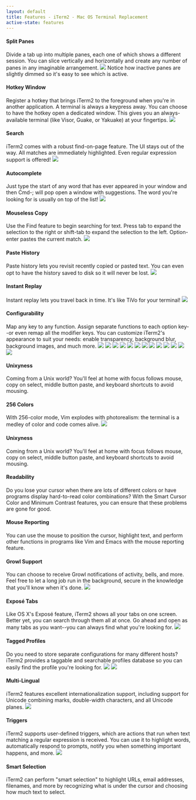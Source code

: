```yaml
---
layout: default
title: Features - iTerm2 - Mac OS Terminal Replacement
active-state: features
---
```

<section class="feature-block">
<h4>Split Panes</h4>
Divide a tab up into multiple panes, each one of which shows a different session. You can slice vertically and horizontally and create any number of panes in any imaginable arrangement. 
<a href="img/screenshots/split_panes_full.png" target="_blank"><img src="img/screenshots/split_panes.png"></a>
Notice how inactive panes are slightly dimmed so it's easy to see which is active.

</section>
<section class="feature-block">
<h4>Hotkey Window</h4>
Register a hotkey that brings iTerm2 to the foreground when you're in another application. A terminal is always a keypress away. You can choose to have the hotkey open a dedicated window. This gives you an always-available terminal (like Visor, Guake, or Yakuake) at your fingertips. 
<a href="img/screenshots/hotkeywindow_full.png" target="_blank"><img src="img/screenshots/hotkeywindow.png"></a>

</section>
<section class="feature-block">
<h4>Search</h4>
iTerm2 comes with a robust find-on-page feature. The UI stays out of the way. All matches are immediately highlighted. Even regular expression support is offered! 
<a href="img/screenshots/search.png" target="_blank"><img src="img/screenshots/search.png"></a>

</section>
<section class="feature-block">
<h4>Autocomplete</h4>
Just type the start of any word that has ever appeared in your window and then Cmd-; will pop open a window with suggestions. The word you're looking for is usually on top of the list! 
<a href="img/screenshots/autocomplete.png" target="_blank"><img src="img/screenshots/autocomplete.png"></a>

</section>
<section class="feature-block">
<h4>Mouseless Copy</h4>
Use the Find feature to begin searching for text. Press tab to expand the selection to the right or shift-tab to expand the selection to the left. Option-enter pastes the current match.
<a href="img/screenshots/mouselesscopy.gif" target="_blank"><img src="img/screenshots/mouselesscopy.gif"></a>

</section>
<section class="feature-block">
<h4>Paste History</h4>
Paste history lets you revisit recently copied or pasted text. You can even opt to have the history saved to disk so it will never be lost.
<a href="img/screenshots/pastehistory.png" target="_blank"><img src="img/screenshots/pastehistory.png"></a>

</section>
<section class="feature-block">
<h4>Instant Replay</h4>
Instant replay lets you travel back in time. It's like TiVo for your terminal! 
<a href="img/screenshots/instantreplay.gif" target="_blank"><img src="img/screenshots/instantreplay.gif"></a>

</section>
<section class="feature-block">
<h4>Configurability</h4>
Map any key to any function. Assign separate functions to each option key--or even remap all the modifier keys. You can customize iTerm2's appearance to suit your needs: enable transparency, background blur, background images, and much more. 
<a href="img/screenshots/v2-screen-shots/general.png" target="_blank"><img src="img/screenshots/v2-screen-shots/general.png"></a>
<a href="img/screenshots/v2-screen-shots/appearance.jpg" target="_blank"><img src="img/screenshots/appearance.jpg"></a>
<a href="img/screenshots/v2-screen-shots/profiles_general.jpg" target="_blank"><img src="img/screenshots/profiles_general.jpg"></a>
<a href="img/screenshots/v2-screen-shots/profiles_colors.jpg" target="_blank"><img src="img/screenshots/profiles_colors.jpg"></a>
<a href="img/screenshots/v2-screen-shots/profiles_text.jpg" target="_blank"><img src="img/screenshots/profiles_text.jpg"></a>
<a href="img/screenshots/v2-screen-shots/profiles_window.jpg" target="_blank"><img src="img/screenshots/profiles_window.jpg"></a>
<a href="img/screenshots/v2-screen-shots/profiles_terminal.jpg" target="_blank"><img src="img/screenshots/profiles_terminal.jpg"></a>
<a href="img/screenshots/v2-screen-shots/profiles_session.jpg" target="_blank"><img src="img/screenshots/profiles_session.jpg"></a>
<a href="img/screenshots/v2-screen-shots/profiles_keys.jpg" target="_blank"><img src="img/screenshots/profiles_keys.jpg"></a>
<a href="img/screenshots/v2-screen-shots/profiles_advanced.jpg" target="_blank"><img src="img/screenshots/profiles_advanced.jpg"></a>
<a href="img/screenshots/v2-screen-shots/keys.jpg" target="_blank"><img src="img/screenshots/keys.jpg"></a>
<a href="img/screenshots/v2-screen-shots/pointer.jpg" target="_blank"><img src="img/screenshots/pointer.jpg"></a>
<a href="img/screenshots/v2-screen-shots/savedarrangements.jpg" target="_blank"><img src="img/screenshots/savedarrangements.jpg"></a>

</section>
<section class="feature-block">
<h4>Unixyness</h4>
Coming from a Unix world? You'll feel at home with focus follows mouse, copy on select, middle button paste, and keyboard shortcuts to avoid mousing.

</section>
<section class="feature-block">
<h4>256 Colors</h4>
With 256-color mode, Vim explodes with photorealism: the terminal is a medley of color and code comes alive.
<a href="img/screenshots/256colors.png" target="_blank"><img src="img/screenshots/256colors.png"></a>

</section>
<section class="feature-block">
<h4>Unixyness</h4>
Coming from a Unix world? You'll feel at home with focus follows mouse, copy on select, middle button paste, and keyboard shortcuts to avoid mousing.

</section>
<section class="feature-block">
<h4>Readability</h4>
Do you lose your cursor when there are lots of different colors or have programs display hard-to-read color combinations? With the Smart Cursor Color and Minimum Contrast features, you can ensure that these problems are gone for good.

</section>
<section class="feature-block">
<h4>Mouse Reporting</h4>
You can use the mouse to position the cursor, highlight text, and perform other functions in programs like Vim and Emacs with the mouse reporting feature.

</section>
<section class="feature-block">
<h4>Growl Support</h4>
You can choose to receive Growl notifications of activity, bells, and more. Feel free to let a long job run in the background, secure in the knowledge that you'll know when it's done.
<a href="img/screenshots/growl.png" target="_blank"><img src="img/screenshots/growl.png"></a>

</section>
<section class="feature-block">
<h4>Exposé Tabs</h4>
Like OS X's Exposé feature, iTerm2 shows all your tabs on one screen. Better yet, you can search through them all at once. Go ahead and open as many tabs as you want--you can always find what you're looking for. 
<a href="img/screenshots/expose_full.jpg" target="_blank"><img src="img/screenshots/expose.png"></a>

</section>
<section class="feature-block">
<h4>Tagged Profiles</h4>
Do you need to store separate configurations for many different hosts? iTerm2 provides a taggable and searchable profiles database so you can easily find the profile you're looking for.
<a href="img/screenshots/profiles1_full.png" target="_blank"><img src="img/screenshots/profiles1.png"></a>
<a href="img/screenshots/profiles2_full.png" target="_blank"><img src="img/screenshots/profiles2.png"></a>

</section>
<section class="feature-block">
<h4>Multi-Lingual</h4>
iTerm2 features excellent internationalization support, including support for Unicode combining marks, double-width characters, and all Unicode planes.
<a href="img/screenshots/utf8.png" target="_blank"><img src="img/screenshots/utf8.png"></a>

</section>
<section class="feature-block">
<h4>Triggers</h4>
iTerm2 supports user-defined triggers, which are actions that run when text matching a regular expression is received. You can use it to highlight words, automatically respond to prompts, notify you when something important happens, and more. 
<a href="img/screenshots/v2-screen-shots/triggers_full.png" target="_blank"><img src="img/screenshots/v2-screen-shots/triggers.png"></a>

</section>
<section class="feature-block">
<h4>Smart Selection</h4>
iTerm2 can perform "smart selection" to highlight URLs, email addresses, filenames, and more by recognizing what is under the cursor and choosing how much text to select. 

</section>
